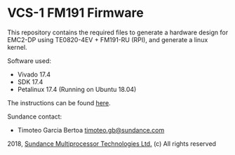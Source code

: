 # VCS-1 FM191 Firmware
This repository contains the required files to generate a hardware design for EMC2-DP using TE0820-4EV + FM191-RU (RPI), and generate a linux kernel.

Software used:
* Vivado 17.4
* SDK 17.4
* Petalinux 17.4 (Running on Ubuntu 18.04)

The instructions can be found [here](https://github.com/SundanceMultiprocessorTechnology/VCS-1/wiki/Build-Firmware).

Sundance contact: 
* Timoteo Garcia Bertoa timoteo.gb@sundance.com

2018, [Sundance Multiprocessor Technologies Ltd.](http://www.sundance.technology/) (c) All rights reserved
